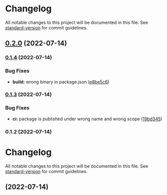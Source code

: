 # Changelog

All notable changes to this project will be documented in this file. See [standard-version](https://github.com/conventional-changelog/standard-version) for commit guidelines.

## [0.2.0](https://github.com/coon-js/create-siesta/compare/v0.1.4...v0.2.0) (2022-07-14)

### [0.1.4](https://github.com/coon-js/create-siesta/compare/v0.1.3...v0.1.4) (2022-07-14)


### Bug Fixes

* **build:** wrong binary in package.json ([e8be5c6](https://github.com/coon-js/create-siesta/commit/e8be5c6e584d5108a1ee1c70361f283b4f3aada0))

### [0.1.3](https://github.com/coon-js/create-siesta/compare/v0.1.2...v0.1.3) (2022-07-14)


### Bug Fixes

* **ci:** package is published under wrong name and wrong scope ([19bd345](https://github.com/coon-js/create-siesta/commit/19bd345c9ae7bfc1f624d39a53b6ac8e5572a803))

### 0.1.2 (2022-07-14)

# Changelog

All notable changes to this project will be documented in this file. See [standard-version](https://github.com/conventional-changelog/standard-version) for commit guidelines.

##  (2022-07-14)
